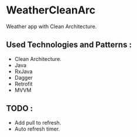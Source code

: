 # WeatherCleanArc
Weather app with Clean Architecture.

## Used Technologies and Patterns :
- Clean Architecture.
- Java
- RxJava
- Dagger
- Retrofit
- MVVM

## TODO : 
- Add pull to refresh.
- Auto refresh timer.

